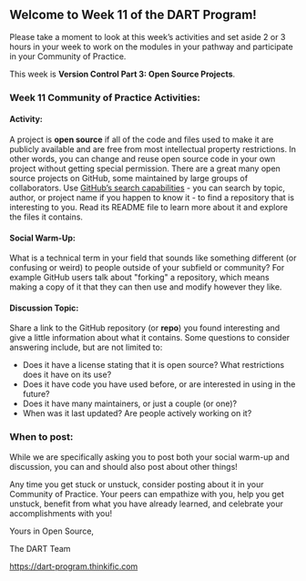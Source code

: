## **Welcome to Week 11 of the DART Program!**

Please take a moment to look at this week’s activities and set aside 2 or 3 hours in your week to work on the modules in your pathway and participate in your Community of Practice. 

This week is **Version Control Part 3: Open Source Projects**.

### **Week 11 Community of Practice Activities:**

#### **Activity:** 
A project is **open source** if all of the code and files used to make it are publicly available and are free from most intellectual property restrictions.  In other words, you can change and reuse open source code in your own project without getting special permission. There are a great many open source projects on GitHub, some maintained by large groups of collaborators. Use [GitHub’s search capabilities](https://github.com/search) - you can search by topic, author, or project name if you happen to know it - to find a repository that is interesting to you.  Read its README file to learn more about it and explore the files it contains. 

#### **Social Warm-Up:** 
What is a technical term in your field that sounds like something different (or confusing or weird) to people outside of your subfield or community? For example GitHub users talk about "forking" a repository, which means making a copy of it that they can then use and modify however they like.

#### **Discussion Topic:** 
Share a link to the GitHub repository (or **repo**) you found interesting and give a little information about what it contains. Some questions to consider answering include, but are not limited to:
<ul>
    <li> Does it have a license stating that it is open source? What restrictions does it have on its use? </li>
    <li> Does it have code you have used before, or are interested in using in the future?  </li>
    <li> Does it have many maintainers, or just a couple (or one)? </li>
    <li> When was it last updated? Are people actively working on it? </li>
</ul>


### **When to post:**

While we are specifically asking you to post both your social warm-up and discussion, you can and should also post about other things!

Any time you get stuck or unstuck, consider posting about it in your Community of Practice. Your peers can empathize with you, help you get unstuck, benefit from what you have already learned, and celebrate your accomplishments with you!

 Yours in Open Source, 

The DART Team

https://dart-program.thinkific.com
